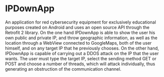 # IPDownApp
An application for red cybersecurity equipment for exclusively educational purposes created on Android and uses an open source API through the Retrofit 2 library. On the one hand IPDownApp is able to show the user his own public and private IP, and throw geographic information, as well as the location through a WebView connected to GoogleMaps, both of the user himself, and on any target IP that he previously chooses. On the other hand, IPDownApp is capable of carrying out a DDOS attack on the IP that the user wants. The user must type the target IP, select the sending method GET or POST and choose a number of threads, which will attack individually, thus generating an obstruction of the communication channel.
